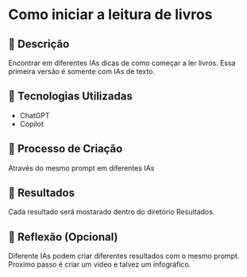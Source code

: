 # Como iniciar a leitura de livros

## 📒 Descrição
Encontrar em diferentes IAs dicas de como começar a ler livros. Essa primeira versão é somente com IAs de texto.

## 🤖 Tecnologias Utilizadas
 - ChatGPT
 - Copilot

## 🧐 Processo de Criação
Através do mesmo prompt em diferentes IAs

## 🚀 Resultados
Cada resultado será mostarado dentro do diretório Resultados.

## 💭 Reflexão (Opcional)
Diferente IAs podem criar diferentes resultados com o mesmo prompt. Proximo passo é criar um vídeo e talvez um infográfico.
